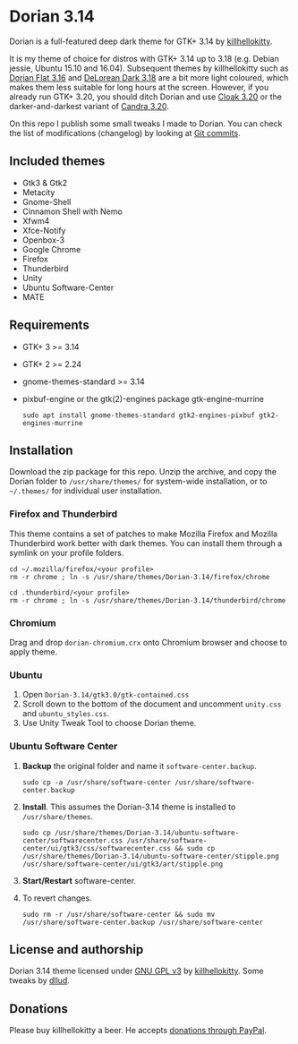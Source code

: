 # Dorian 3.14
Dorian is a full-featured deep dark theme for GTK+ 3.14 by [killhellokitty](http://killhellokitty.deviantart.com/).

It is my theme of choice for distros with GTK+ 3.14 up to 3.18 (e.g. Debian jessie, Ubuntu 15.10 and 16.04). Subsequent themes by killhellokitty such as [Dorian Flat 3.16](http://killhellokitty.deviantart.com/art/Dorian-Flat-3-16-revision-5-537693271) and [DeLorean Dark 3.18](http://killhellokitty.deviantart.com/art/DeLorean-Dark-3-18-15-01242015-569072551) are a bit more light coloured, which makes them less suitable for long hours at the screen. However, if you already run GTK+ 3.20, you should ditch Dorian and use [Cloak 3.20](http://killhellokitty.deviantart.com/art/Cloak-3-20-6-05052016-603341133) or the darker-and-darkest variant of [Candra 3.20](http://killhellokitty.deviantart.com/art/Candra-Themes-3-20-2-05102016-607878370).

On this repo I publish some small tweaks I made to Dorian. You can check the list of modifications (changelog) by looking at [Git commits](https://github.com/dllud/Dorian-3.14/commits/master).

## Included themes
- Gtk3 & Gtk2
- Metacity
- Gnome-Shell
- Cinnamon Shell with Nemo
- Xfwm4
- Xfce-Notify
- Openbox-3
- Google Chrome
- Firefox
- Thunderbird
- Unity
- Ubuntu Software-Center
- MATE

## Requirements
- GTK+ 3 >= 3.14
- GTK+ 2 >= 2.24
- gnome-themes-standard >= 3.14
- pixbuf-engine or the gtk(2)-engines package gtk-engine-murrine

	`sudo apt install gnome-themes-standard gtk2-engines-pixbuf gtk2-engines-murrine`

## Installation
Download the zip package for this repo. Unzip the archive, and copy the Dorian folder to `/usr/share/themes/` for system-wide installation, or to `~/.themes/` for individual user installation.

### Firefox and Thunderbird
This theme contains a set of patches to make Mozilla Firefox and Mozilla Thunderbird work better with dark themes. You can install them through a symlink on your profile folders.

	cd ~/.mozilla/firefox/<your profile>
	rm -r chrome ; ln -s /usr/share/themes/Dorian-3.14/firefox/chrome
	
	cd .thunderbird/<your profile>
	rm -r chrome ; ln -s /usr/share/themes/Dorian-3.14/thunderbird/chrome
	
### Chromium
Drag and drop `dorian-chromium.crx` onto Chromium browser and choose to apply theme.

### Ubuntu
1. Open `Dorian-3.14/gtk3.0/gtk-contained.css`
2. Scroll down to the bottom of the document and uncomment `unity.css` and `ubuntu_styles.css`.
3. Use Unity Tweak Tool to choose Dorian theme.

### Ubuntu Software Center
1. **Backup** the original folder and name it `software-center.backup`.

	`sudo cp -a /usr/share/software-center /usr/share/software-center.backup`

2. **Install**. This assumes the Dorian-3.14 theme is installed to `/usr/share/themes`.

	`sudo cp /usr/share/themes/Dorian-3.14/ubuntu-software-center/softwarecenter.css /usr/share/software-center/ui/gtk3/css/softwarecenter.css && sudo cp /usr/share/themes/Dorian-3.14/ubuntu-software-center/stipple.png /usr/share/software-center/ui/gtk3/art/stipple.png`

3. **Start/Restart** software-center.
4. To revert changes.

	`sudo rm -r /usr/share/software-center && sudo mv /usr/share/software-center.backup /usr/share/software-center`

## License and authorship
Dorian 3.14 theme licensed under [GNU GPL v3](/LICENSE) by [killhellokitty](http://killhellokitty.deviantart.com/). Some tweaks by [dllud](https://github.com/dllud).

## Donations
Please buy killhellokitty a beer. He accepts [donations through PayPal](https://www.paypal.com/cgi-bin/webscr?cmd=_donations&business=VQBDVXRFDHPPS&lc=US&item_name=killhellokitty&item_number=SiouXsie&currency_code=USD&bn=PP%2dDonationsBF%3abtn_donate_LG%2egif%3aNonHosted).
